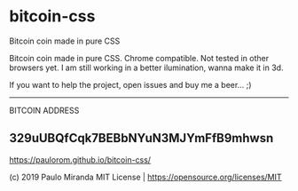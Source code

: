 # bitcoin-css
Bitcoin coin made in pure CSS

Bitcoin coin made in pure CSS. Chrome compatible. Not tested in other browsers yet. I am still working in a better ilumination, wanna make it in 3d.

If you want to help the project, open issues and buy me a beer... ;)

------------------------------------
BITCOIN ADDRESS

329uUBQfCqk7BEBbNYuN3MJYmFfB9mhwsn
------------------------------------

https://paulorom.github.io/bitcoin-css/

    
(c) 2019 Paulo Miranda
MIT License | https://opensource.org/licenses/MIT

